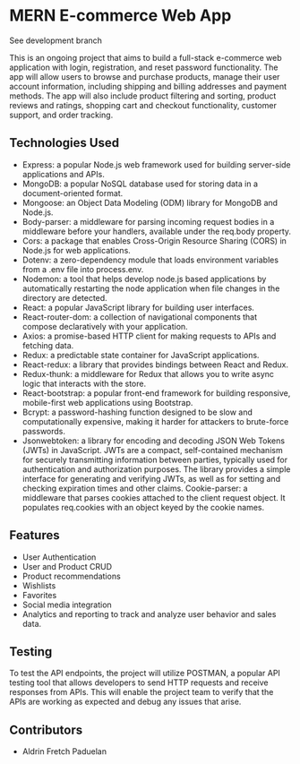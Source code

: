 # MERN E-commerce Web App

See development branch

This is an ongoing project that aims to build a full-stack e-commerce web application with login, registration, and reset password functionality. The app will allow users to browse and purchase products, manage their user account information, including shipping and billing addresses and payment methods. The app will also include product filtering and sorting, product reviews and ratings, shopping cart and checkout functionality, customer support, and order tracking.

## Technologies Used

- Express: a popular Node.js web framework used for building server-side applications and APIs.
- MongoDB: a popular NoSQL database used for storing data in a document-oriented format.
- Mongoose: an Object Data Modeling (ODM) library for MongoDB and Node.js.
- Body-parser: a middleware for parsing incoming request bodies in a middleware before your handlers, available under the req.body property.
- Cors: a package that enables Cross-Origin Resource Sharing (CORS) in Node.js for web applications.
- Dotenv: a zero-dependency module that loads environment variables from a .env file into process.env.
- Nodemon: a tool that helps develop node.js based applications by automatically restarting the node application when file changes in the directory are detected.
- React: a popular JavaScript library for building user interfaces.
- React-router-dom: a collection of navigational components that compose declaratively with your application.
- Axios: a promise-based HTTP client for making requests to APIs and fetching data.
- Redux: a predictable state container for JavaScript applications.
- React-redux: a library that provides bindings between React and Redux.
- Redux-thunk: a middleware for Redux that allows you to write async logic that interacts with the store.
- React-bootstrap: a popular front-end framework for building responsive, mobile-first web applications using Bootstrap.
- Bcrypt: a password-hashing function designed to be slow and computationally expensive, making it harder for attackers to brute-force passwords.
- Jsonwebtoken: a library for encoding and decoding JSON Web Tokens (JWTs) in JavaScript. JWTs are a compact, self-contained mechanism for securely transmitting information between parties, typically used for authentication and authorization purposes. The library provides a simple interface for generating and verifying JWTs, as well as for setting and checking expiration times and other claims.
Cookie-parser: a middleware that parses cookies attached to the client request object. It populates req.cookies with an object keyed by the cookie names.

## Features

- User Authentication
- User and Product CRUD
- Product recommendations
- Wishlists
- Favorites
- Social media integration
- Analytics and reporting to track and analyze user behavior and sales data.

## Testing

To test the API endpoints, the project will utilize POSTMAN, a popular API testing tool that allows developers to send HTTP requests and receive responses from APIs. This will enable the project team to verify that the APIs are working as expected and debug any issues that arise.

## Contributors

- Aldrin Fretch Paduelan
